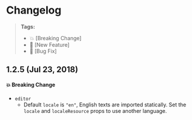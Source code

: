 # Changelog

> **Tags:**
> - :boom:       [Breaking Change]
> - :rocket:     [New Feature]
> - :bug:        [Bug Fix]

## 1.2.5 (Jul 23, 2018)

#### :boom: Breaking Change
* `editor`
  * Default `locale` is `"en"`, English texts are imported statically.  Set the `locale` and `localeResource` props to use another language.

